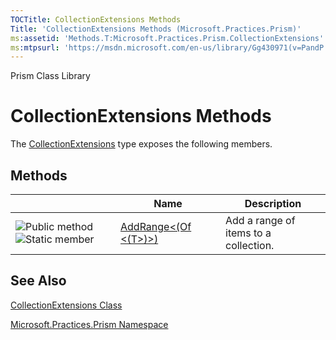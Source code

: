 ```yaml
---
TOCTitle: CollectionExtensions Methods
Title: 'CollectionExtensions Methods (Microsoft.Practices.Prism)'
ms:assetid: 'Methods.T:Microsoft.Practices.Prism.CollectionExtensions'
ms:mtpsurl: 'https://msdn.microsoft.com/en-us/library/Gg430971(v=PandP.50)'
---
```


Prism Class Library

CollectionExtensions Methods
============================


The [CollectionExtensions](https://msdn.microsoft.com/t:microsoft.practices.prism.collectionextensions) type exposes the following members.

Methods
-------

<span id="methodTableToggle"></span>
<table>
<colgroup>
<col width="33%" />
<col width="33%" />
<col width="33%" />
</colgroup>
<thead>
<tr class="header">
<th> </th>
<th>Name</th>
<th>Description</th>
</tr>
</thead>
<tbody>
<tr class="odd">
<td><img src="https://msdn.microsoft.com/en-us/Gg430971.pubmethod(en-us,PandP.50).gif" title="Public method" /><img src="https://msdn.microsoft.com/en-us/Gg430971.static(en-us,PandP.50).gif" title="Static member" /></td>
<td><a href="https://msdn.microsoft.com/m:microsoft.practices.prism.collectionextensions.addrange%60%601(system.collections.objectmodel.collection%7b%60%600%7d%2csystem.collections.generic.ienumerable%7b%60%600%7d)">AddRange&lt;(Of &lt;(T&gt;)&gt;)</a></td>
<td><div class="summary">
Add a range of items to a collection.
</div></td>
</tr>
</tbody>
</table>

See Also
--------

<span id="seeAlsoToggle"></span>
[CollectionExtensions Class](https://msdn.microsoft.com/t:microsoft.practices.prism.collectionextensions)

[Microsoft.Practices.Prism Namespace](https://msdn.microsoft.com/n:microsoft.practices.prism)

